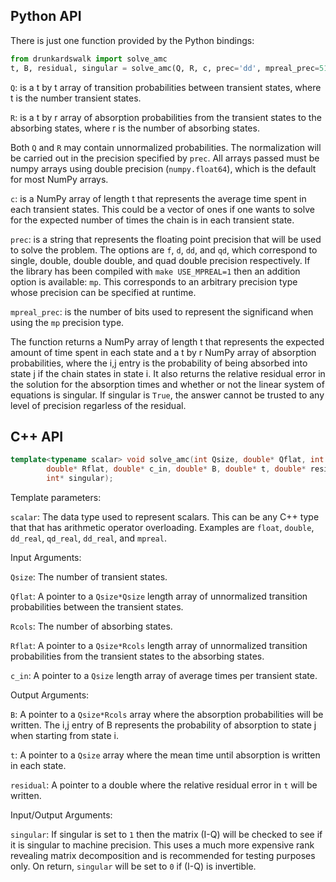 Python API
----------

There is just one function provided by the Python bindings:

```python
from drunkardswalk import solve_amc
t, B, residual, singular = solve_amc(Q, R, c, prec='dd', mpreal_prec=512)
```

`Q`: is a t by t array of transition probabilities between transient states,
where t is the number transient states.

`R`: is a t by r array of absorption probabilities from the transient states to
the absorbing states, where r is the number of absorbing states. 

Both `Q` and `R` may contain unnormalized probabilities. The normalization
will be carried out in the precision specified by `prec`. All arrays
passed must be numpy arrays using double precision (`numpy.float64`),
which is the default for most NumPy arrays.

`c`: is a NumPy array of length
t that represents the average time spent in each transient states.
This could be a vector of ones if one wants to solve for the expected
number of times the chain is in each transient state. 

`prec`: is a string that represents the floating point precision that will
be used to solve the problem. The options are `f`, `d`, `dd`, and `qd`,
which correspond to single, double, double double, and quad double
precision respectively. If the library has been compiled with
`make USE_MPREAL=1` then an addition option is available: `mp`.
This corresponds to an arbitrary precision type whose precision
can be specified at runtime.

`mpreal_prec`: is the number of bits used to represent the significand 
when using the `mp` precision type.

The function returns a NumPy array of length t that represents the
expected amount of time spent in each state and a t by r NumPy
array of absorption probabilities, where the i,j entry is the
probability of being absorbed into state j if the chain states in 
state i. It also returns the relative residual error in the solution
for the absorption times and whether or not the linear system
of equations is singular. If singular is `True`, the answer cannot
be trusted to any level of precision regarless of the residual.

C++ API
-------

```c++
template<typename scalar> void solve_amc(int Qsize, double* Qflat, int Rcols, 
        double* Rflat, double* c_in, double* B, double* t, double* residual,
        int* singular);
```

Template parameters:

`scalar`: The data type used to represent scalars. This can be any C++ type
that that has arithmetic operator overloading. Examples are `float`, `double`,
`dd_real`, `qd_real`, `dd_real`, and `mpreal`.

Input Arguments:

`Qsize`: The number of transient states.

`Qflat`: A pointer to a `Qsize*Qsize` length array of unnormalized
transition probabilities between the transient states.

`Rcols`: The number of absorbing states.

`Rflat`: A pointer to a `Qsize*Rcols` length array of unnormalized transition
probabilities from the transient states to the  absorbing states.

`c_in`: A pointer to a `Qsize` length array of average times per transient
state.

Output Arguments:

`B`: A pointer to a `Qsize*Rcols` array where the absorption probabilities will
be written. The i,j entry of B represents the probability of absorption to
state j when starting from state i.

`t`: A pointer to a `Qsize` array where the mean time until absorption is
written in each state.

`residual`: A pointer to a double where the relative residual error in `t` will
be written.

Input/Output Arguments:

`singular`: If singular is set to `1` then the matrix (I-Q) will be checked to
see if it is singular to machine precision. This uses a much more expensive rank
revealing matrix decomposition and is recommended for testing purposes only.
On return, `singular` will be set to `0` if (I-Q) is invertible.
